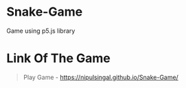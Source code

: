 # Snake-Game
Game using p5.js library

# Link Of The Game

> Play Game - https://nipulsingal.github.io/Snake-Game/
